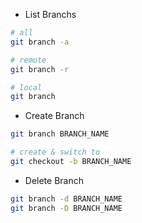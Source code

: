 

- List Branchs
```bash
# all
git branch -a

# remote
git branch -r

# local
git branch
```


- Create Branch
```bash
git branch BRANCH_NAME

# create & switch to
git checkout -b BRANCH_NAME
```


- Delete Branch
```bash
git branch -d BRANCH_NAME
git branch -D BRANCH_NAME
```

